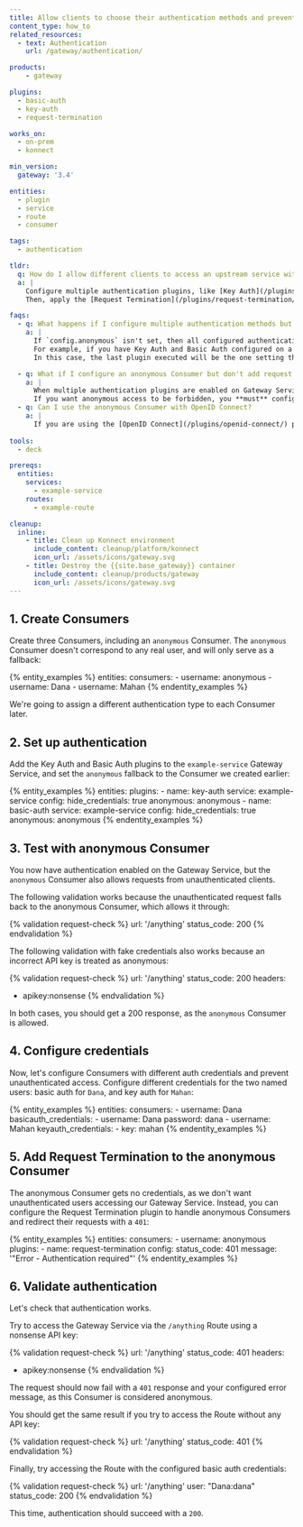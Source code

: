 ```yaml
---
title: Allow clients to choose their authentication methods and prevent unauthorized access
content_type: how_to
related_resources:
  - text: Authentication
    url: /gateway/authentication/

products:
    - gateway

plugins:
  - basic-auth
  - key-auth
  - request-termination

works_on:
  - on-prem
  - konnect

min_version:
  gateway: '3.4'

entities: 
  - plugin
  - service
  - route
  - consumer

tags:
  - authentication

tldr:
  q: How do I allow different clients to access an upstream service with different authentication types, and forbid access to any unauthenticated clients?
  a: |
    Configure multiple authentication plugins, like [Key Auth](/plugins/key-auth/) and [Basic Auth](/plugins/basic-auth/), and apply them to specific [Consumers](/gateway/entities/consumer/). Set `config.anonymous` in those plugins to the ID of the anonymous Consumer to catch access attempts from anyone else.
    Then, apply the [Request Termination](/plugins/request-termination/) plugin to requests made with the anonymous Consumer to terminate the requests and send back a specific message.

faqs:
  - q: What happens if I configure multiple authentication methods but don't use an anonymous Consumer?
    a: |
      If `config.anonymous` isn't set, then all configured authentication plugins will attempt to authenticate every request. 
      For example, if you have Key Auth and Basic Auth configured on a Gateway Service, then every request will have to contain **both** types of authentication. 
      In this case, the last plugin executed will be the one setting the credentials passed to the upstream service. 

  - q: What if I configure an anonymous Consumer but don't add request termination?
    a: |
      When multiple authentication plugins are enabled on Gateway Service and `config.anonymous` is set without any request termination, unauthorized requests will be allowed through. 
      If you want anonymous access to be forbidden, you **must** configure the Request Termination plugin on the anonymous Consumer.
  - q: Can I use the anonymous Consumer with OpenID Connect?
    a: |
      If you are using the [OpenID Connect](/plugins/openid-connect/) plugin for handling Consumer authentication, you must set both [`config.anonymous`](/plugins/openid-connect/reference/#config-anonymous) and [`config.consumer_claim`](/plugins/openid-connect/reference/#config-consumer_claim) in the plugin's configuration, as setting `config.anonymous` alone won't map that Consumer.
  
tools:
  - deck

prereqs:
  entities:
    services:
      - example-service
    routes:
      - example-route

cleanup:
  inline:
    - title: Clean up Konnect environment
      include_content: cleanup/platform/konnect
      icon_url: /assets/icons/gateway.svg
    - title: Destroy the {{site.base_gateway}} container
      include_content: cleanup/products/gateway
      icon_url: /assets/icons/gateway.svg
---
```


## 1. Create Consumers

Create three Consumers, including an `anonymous` Consumer.
The `anonymous` Consumer doesn't correspond to any real user, and will only serve as a fallback:

{% entity_examples %}
entities:
  consumers:
    - username: anonymous
    - username: Dana
    - username: Mahan
{% endentity_examples %}

We're going to assign a different authentication type to each Consumer later.

## 2. Set up authentication

Add the Key Auth and Basic Auth plugins to the `example-service` Gateway Service, and set the `anonymous` fallback to the Consumer we created earlier:

{% entity_examples %}
entities:
  plugins:
    - name: key-auth
      service: example-service
      config:
        hide_credentials: true
        anonymous: anonymous
    - name: basic-auth
      service: example-service
      config:
        hide_credentials: true
        anonymous: anonymous
{% endentity_examples %}

## 3. Test with anonymous Consumer

You now have authentication enabled on the Gateway Service, but the `anonymous` Consumer also allows requests from unauthenticated clients.

The following validation works because the unauthenticated request falls back to the anonymous Consumer, which allows it through:

{% validation request-check %}
url: '/anything'
status_code: 200
{% endvalidation %}

The following validation with fake credentials also works because an incorrect API key is treated as anonymous:

{% validation request-check %}
url: '/anything'
status_code: 200
headers:
  - apikey:nonsense
{% endvalidation %}

In both cases, you should get a 200 response, as the `anonymous` Consumer is allowed.

## 4. Configure credentials

Now, let's configure Consumers with different auth credentials and prevent unauthenticated access. Configure different credentials for the two named users: basic auth for `Dana`, and key auth for `Mahan`:

{% entity_examples %}
entities:
  consumers:
    - username: Dana
      basicauth_credentials:
        - username: Dana
          password: dana
    - username: Mahan
      keyauth_credentials:
        - key: mahan
{% endentity_examples %}


## 5. Add Request Termination to the anonymous Consumer

The anonymous Consumer gets no credentials, as we don't want unauthenticated users accessing our Gateway Service.
Instead, you can configure the Request Termination plugin to handle anonymous Consumers and redirect their requests with a `401`:

{% entity_examples %}
entities:
  consumers:
    - username: anonymous
      plugins:
        - name: request-termination
          config:
            status_code: 401
            message: '"Error - Authentication required"'
{% endentity_examples %}

## 6. Validate authentication

Let's check that authentication works.

Try to access the Gateway Service via the `/anything` Route using a nonsense API key:

{% validation request-check %}
url: '/anything'
status_code: 401
headers:
  - apikey:nonsense
{% endvalidation %}

The request should now fail with a `401` response and your configured error message, as this Consumer is considered anonymous.

You should get the same result if you try to access the Route without any API key:

{% validation request-check %}
url: '/anything'
status_code: 401
{% endvalidation %}

Finally, try accessing the Route with the configured basic auth credentials:

{% validation request-check %}
url: '/anything'
user: "Dana:dana"
status_code: 200
{% endvalidation %}

This time, authentication should succeed with a `200`.
